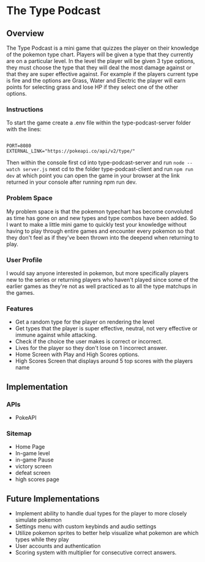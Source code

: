 # The Type Podcast

## Overview

The Type Podcast is a mini game that quizzes the player on their knowledge of the pokemon type chart. Players will be given a type that they currently are on a particular level. In the level the player will be given 3 type options, they must choose the type that they will deal the most damage against or that they are super effective against. For example if the players current type is fire and the options are Grass, Water and Electric the player will earn points for selecting grass and lose HP if they select one of the other options.

### Instructions

To start the game create a .env file within the type-podcast-server folder with the lines:

```

PORT=8080
EXTERNAL_LINK="https://pokeapi.co/api/v2/type/"

 ```

Then within the console first cd into type-podcast-server and run ``` node --watch server.js ```
next cd to the folder type-podcast-client and run ``` npm run dev ```
at which point you can open the game in your browser at the link returned in your console after running npm run dev.

### Problem Space

My problem space is that the pokemon typechart has become convoluted as time has gone on and new types and type combos have been added. So I want to make a little mini game to quickly test your knowledge without having to play through entire games and encounter every pokemon so that they don't feel as if they've been thrown into the deepend when returning to play.

### User Profile

I would say anyone interested in pokemon, but more specifically players new to the series or returning players who haven't played since some of the earlier games as they're not as well practiced as to all the type matchups in the games.

### Features

- Get a random type for the player on rendering the level
- Get types that the player is super effective, neutral, not very effective or immune against while attacking.
- Check if the choice the user makes is correct or incorrect.
- Lives for the player so they don't lose on 1 incorrect answer.
- Home Screen with Play and High Scores options.
- High Scores Screen that displays around 5 top scores with the players name

## Implementation

### APIs

- PokeAPI

### Sitemap

- Home Page
- In-game level
- in-game Pause
- victory screen
- defeat screen
- high scores page


## Future Implementations

- Implement ability to handle dual types for the player to more closely simulate pokemon
- Settings menu with custom keybinds and audio settings
- Utilize pokemon sprites to better help visualize what pokemon are which types while they play
- User accounts and authentication
- Scoring system with multiplier for consecutive correct answers.
